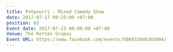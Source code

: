 ```yaml
---
title: Potpourri - Mixed Comedy Show
date: 2017-07-17 09:25:00 +07:00
position: 63
Event date: 2017-07-23 00:00:00 +07:00
Venue: The Rotten Grapes
Event URL: https://www.facebook.com/events/506932846365084/
---
```



